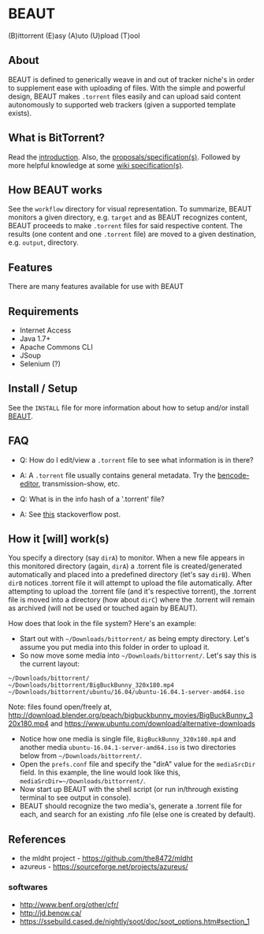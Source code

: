 # BEAUT
(B)ittorrent (E)asy (A)uto (U)pload (T)ool

## About
BEAUT is defined to generically weave in and out of tracker niche's in order to supplement ease with uploading of files. With the simple and powerful design, BEAUT makes `.torrent` files easily and can upload said content autonomously to supported web trackers (given a supported template exists).

## What is BitTorrent?
Read the [introduction](http://www.bittorrent.org/introduction.html). Also, the [proposals/specification(s)](http://www.bittorrent.org/beps/bep_0000.html). Followed by more helpful knowledge at some [wiki specification(s)](https://wiki.theory.org/BitTorrentSpecification).

## How BEAUT works
See the `workflow` directory for visual representation. To summarize, BEAUT monitors a given directory, e.g. `target` and as BEAUT recognizes content, BEAUT proceeds to make `.torrent` files for said respective content. The results (one content and one `.torrent` file) are moved to a given destination, e.g. `output`, directory.

## Features
There are many features available for use with BEAUT

## Requirements
- Internet Access
- Java 1.7+
- Apache Commons CLI
- JSoup
- Selenium (?)

## Install / Setup
See the `INSTALL` file for more information about how to setup and/or install [BEAUT](https://github.com/NRWB/BEAUT).

## FAQ
- Q: How do I edit/view a `.torrent` file to see what information is in there?
- A: A `.torrent` file usually contains general metadata. Try the [bencode-editor](https://sites.google.com/site/ultimasites/bencode-editor), transmission-show, etc.

- Q: What is in the info hash of a '.torrent' file?
- A: See [this](http://stackoverflow.com/questions/28348678/what-exactly-is-the-info-hash-in-a-torrent-file) stackoverflow post.

## How it [will] work(s)
You specify a directory (say `dirA`) to monitor. When a new file appears in this monitored directory (again, `dirA`) a .torrent file is created/generated automatically and placed into a predefined directory (let's say `dirB`). When `dirB` notices .torrent file it will attempt to upload the file automatically. After attempting to upload the .torrent file (and it's respective torrent), the .torrent file is moved into a directory (how about `dirC`) where the .torrent will remain as archived (will not be used or touched again by BEAUT).

How does that look in the file system? Here's an example:
- Start out with `~/Downloads/bittorrent/` as being empty directory. Let's assume you put media into this folder in order to upload it.
- So now move some media into `~/Downloads/bittorrent/`. Let's say this is the current layout:
```
~/Downloads/bittorrent/
~/Downloads/bittorrent/BigBuckBunny_320x180.mp4
~/Downloads/bittorrent/ubuntu/16.04/ubuntu-16.04.1-server-amd64.iso
```
Note: files found open/freely at, http://download.blender.org/peach/bigbuckbunny_movies/BigBuckBunny_320x180.mp4 and https://www.ubuntu.com/download/alternative-downloads

- Notice how one media is single file, `BigBuckBunny_320x180.mp4` and another media `ubuntu-16.04.1-server-amd64.iso` is two directories below from `~/Downloads/bittorrent/`.
- Open the `prefs.conf` file and specify the "dirA" value for the `mediaSrcDir` field. In this example, the line would look like this, `mediaSrcDir=~/Downloads/bittorrent/`.
- Now start up BEAUT with the shell script (or run in/through existing terminal to see output in console).
- BEAUT should recognize the two media's, generate a .torrent file for each, and search for an existing .nfo file (else one is created by default).

## References
- the mldht project - https://github.com/the8472/mldht
- azureus - https://sourceforge.net/projects/azureus/

### softwares
- http://www.benf.org/other/cfr/
- http://jd.benow.ca/
- https://ssebuild.cased.de/nightly/soot/doc/soot_options.htm#section_1

